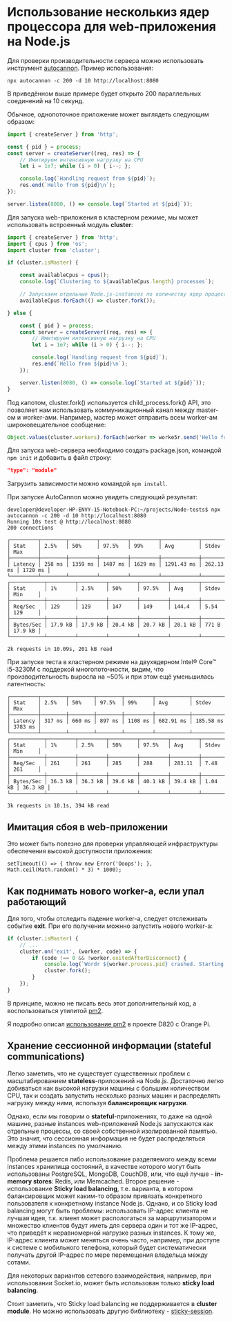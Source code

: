 # Использование несколькиз ядер процессора для web-приложения на Node.js

Для проверки производительности сервера можно использовать инструмент [autocannon](https://www.npmjs.com/package/autocannon). Пример использования:

```shell
npx autocannon -c 200 -d 10 http://localhost:8080
```

В приведённом выше примере будет открыто 200 параллельных соединений на 10 секунд.

Обычное, однопоточное приложение может выглядеть следующим образом:

```js
import { createServer } from 'http';

const { pid } = process;
const server = createServer((req, res) => {
    // Имитируем интенсивную нагрузку на CPU
    let i = 1e7; while (i > 0) { i--; };

    console.log(`Handling request from ${pid}`);
    res.end(`Hello from ${pid}\n`);
});

server.listen(8080, () => console.log(`Started at ${pid}`));
```

Для запуска web-приложения в кластерном режиме, мы может использовать встроенный модуль **cluster**:

```js
import { createServer } from 'http';
import { cpus } from 'os';
import cluster from 'cluster';

if (cluster.isMaster) {

    const availableCpus = cpus();
    console.log(`Clustering to ${availableCpus.length} processes`);

    // Запускаем отдельные Node.js-instances по количеству ядер процессора
    availableCpus.forEach(() => cluster.fork());

} else {

    const { pid } = process;
    const server = createServer((req, res) => {
        // Имитируем интенсивную нагрузку на CPU
        let i = 1e7; while (i > 0) { i--; };

        console.log(`Handling request from ${pid}`);
        res.end(`Hello from ${pid}\n`);
    });

    server.listen(8080, () => console.log(`Started at ${pid}`));
}
```

Под капотом, cluster.fork() используется child_process.fork() API, это позволяет нам использовать коммуникационный канал между master-ом и worker-ами. Например, мастер может отправить всем worker-ам широковещательное сообщение:

```js
Object.values(cluster.workers).forEach(worker => worke5r.send('Hello from the master'));
```

Для запуска web-сервера необходимо создать package.json, командой `npm init` и добавить в файл строку:

```json
"type": "module"
```

Загрузить зависимости можно командой `npm install`.

При запуске AutoCannon можно увидеть следующий результат:

```console
developer@developer-HP-ENVY-15-Notebook-PC:~/projects/Node-tests$ npx autocannon -c 200 -d 10 http://localhost:8080
Running 10s test @ http://localhost:8080
200 connections

┌─────────┬────────┬─────────┬─────────┬─────────┬────────────┬───────────┬─────────┐
│ Stat    │ 2.5%   │ 50%     │ 97.5%   │ 99%     │ Avg        │ Stdev     │ Max     │
├─────────┼────────┼─────────┼─────────┼─────────┼────────────┼───────────┼─────────┤
│ Latency │ 258 ms │ 1359 ms │ 1487 ms │ 1629 ms │ 1291.43 ms │ 262.13 ms │ 1720 ms │
└─────────┴────────┴─────────┴─────────┴─────────┴────────────┴───────────┴─────────┘
┌───────────┬─────────┬─────────┬─────────┬─────────┬─────────┬───────┬─────────┐
│ Stat      │ 1%      │ 2.5%    │ 50%     │ 97.5%   │ Avg     │ Stdev │ Min     │
├───────────┼─────────┼─────────┼─────────┼─────────┼─────────┼───────┼─────────┤
│ Req/Sec   │ 129     │ 129     │ 147     │ 149     │ 144.4   │ 5.54  │ 129     │
├───────────┼─────────┼─────────┼─────────┼─────────┼─────────┼───────┼─────────┤
│ Bytes/Sec │ 17.9 kB │ 17.9 kB │ 20.4 kB │ 20.7 kB │ 20.1 kB │ 771 B │ 17.9 kB │
└───────────┴─────────┴─────────┴─────────┴─────────┴─────────┴───────┴─────────┘

2k requests in 10.09s, 201 kB read
```

При запуске теста в кластерном режиме на двухядерном Intel® Core™ i5-3230M с поддеркой многопоточности, видим, что производительность выросла на ~50% и при этом ещё уменьшилась латентность:

```console
┌─────────┬────────┬────────┬────────┬─────────┬───────────┬───────────┬─────────┐
│ Stat    │ 2.5%   │ 50%    │ 97.5%  │ 99%     │ Avg       │ Stdev     │ Max     │
├─────────┼────────┼────────┼────────┼─────────┼───────────┼───────────┼─────────┤
│ Latency │ 317 ms │ 660 ms │ 897 ms │ 1108 ms │ 682.91 ms │ 185.58 ms │ 3783 ms │
└─────────┴────────┴────────┴────────┴─────────┴───────────┴───────────┴─────────┘
┌───────────┬─────────┬─────────┬─────────┬─────────┬─────────┬─────────┬─────────┐
│ Stat      │ 1%      │ 2.5%    │ 50%     │ 97.5%   │ Avg     │ Stdev   │ Min     │
├───────────┼─────────┼─────────┼─────────┼─────────┼─────────┼─────────┼─────────┤
│ Req/Sec   │ 261     │ 261     │ 285     │ 288     │ 283.11  │ 7.48    │ 261     │
├───────────┼─────────┼─────────┼─────────┼─────────┼─────────┼─────────┼─────────┤
│ Bytes/Sec │ 36.3 kB │ 36.3 kB │ 39.6 kB │ 40.1 kB │ 39.4 kB │ 1.04 kB │ 36.3 kB │
└───────────┴─────────┴─────────┴─────────┴─────────┴─────────┴─────────┴─────────┘

3k requests in 10.1s, 394 kB read
```

## Имитация сбоя в web-приложении

Это может быть полезно для проверки управляющей инфраструктуры обеспечения высокой доступности приложения:

```sharp
setTimeout(() => { throw new Error('Ooops'); }, Math.ceil(Math.random() * 3) * 1000);
```

## Как поднимать нового worker-а, если упал работающий

Для того, чтобы отследить падение worker-а, следует отслеживать событие **exit**. При его получении можнно запустить нового worker-а:

```js
if (cluster.isMaster) {
    // ...
    cluster.on('exit', (worker, code) => {
        if (code !== 0 && !worker.exitedAfterDisconnect) {
            console.log(`Wordr ${worker.process.pid} crashed. Starting a new worker`);
            cluster.fork();
        }
    });
}
```

В принципе, можно не писать весь этот дополнительный код, а воспользоваться утилитой [pm2](https://github.com/Unitech/pm2).

Я подробно описал [использование pm2](https://github.com/Kerminator1973/RUFServerLite/blob/main/docs/nginx.md) в проекте D820 с Orange Pi.

## Хранение сессионной информации (stateful communications)

Легко заметить, что не существует существенных проблем с масштабированием **stateless**-приложений на Node.js. Достаточно легко добиваться как высокой нагрузки машины с большим количеством CPU, так и создать запустить несколько разных машин и распределять нагрузку между ними, используя **балансировщик нагрузки**.

Однако, если мы говорим о **stateful**-приложениях, то даже на одной машине, разные instances web-приложений Node.js запускаются как отдельные процессы, со своей собственной изолированной памятью. Это значит, что сессионная информация не будет распределяться между этими instances по умолчанию.

Проблема решается либо использование разделяемого между всеми instances хранилища состояний, в качестве которого могут быть использованы PostgreSQL, MongoDB, CouchDB, или, что ещё лучше - **in-memory stores**: Redis, или Memcached. Второе решение - использование **Sticky load balancing**, т.е. варианта, в котором балансировщик может каким-то образом привязать конкретного пользователя к конкретному instance Node.js. Однако, и со Sticky load balancing могут быть проблемы: использовать IP-адрес клиента не лучшая идея, т.к. клиент может распологаться за маршрутизатором и множество клиентов будут иметь для сервера один и тот же IP-адрес, что приведёт к неравномерной нагрузке разных instances. К тому же, IP-адрес клиента может меняться очень часто, например, при доступе к системе с мобильного телефона, который будет систематически получать другой IP-адрес по мере перемещения владельца между сотами.

Для некоторых вариантов сетевого взаимодействия, например, при использовании Socket.io, может быть использован только **sticky load balancing**.

Стоит заметить, что Sticky load balancing не поддерживается в **cluster module**. Но можно использовать другую библиотеку - [sticky-session](https://www.npmjs.com/package/sticky-session).
